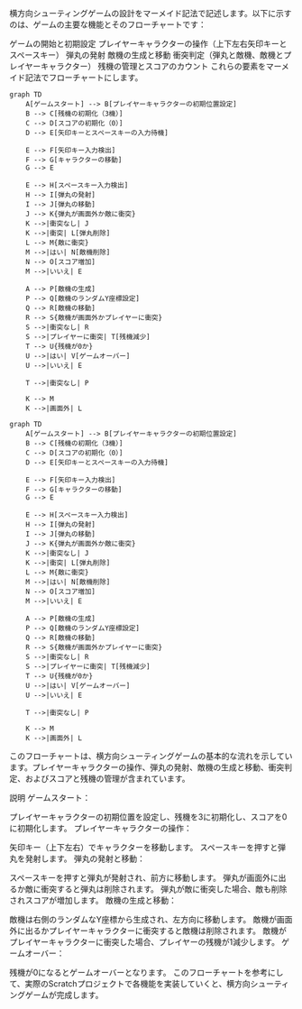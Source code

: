 横方向シューティングゲームの設計をマーメイド記法で記述します。以下に示すのは、ゲームの主要な機能とそのフローチャートです：

ゲームの開始と初期設定
プレイヤーキャラクターの操作（上下左右矢印キーとスペースキー）
弾丸の発射
敵機の生成と移動
衝突判定（弾丸と敵機、敵機とプレイヤーキャラクター）
残機の管理とスコアのカウント
これらの要素をマーメイド記法でフローチャートにします。
```
graph TD
    A[ゲームスタート] --> B[プレイヤーキャラクターの初期位置設定]
    B --> C[残機の初期化（3機）]
    C --> D[スコアの初期化（0）]
    D --> E[矢印キーとスペースキーの入力待機]

    E --> F[矢印キー入力検出]
    F --> G[キャラクターの移動]
    G --> E

    E --> H[スペースキー入力検出]
    H --> I[弾丸の発射]
    I --> J[弾丸の移動]
    J --> K{弾丸が画面外か敵に衝突}
    K -->|衝突なし| J
    K -->|衝突| L[弾丸削除]
    L --> M{敵に衝突}
    M -->|はい| N[敵機削除]
    N --> O[スコア増加]
    M -->|いいえ| E

    A --> P[敵機の生成]
    P --> Q[敵機のランダムY座標設定]
    Q --> R[敵機の移動]
    R --> S{敵機が画面外かプレイヤーに衝突}
    S -->|衝突なし| R
    S -->|プレイヤーに衝突| T[残機減少]
    T --> U{残機が0か}
    U -->|はい| V[ゲームオーバー]
    U -->|いいえ| E

    T -->|衝突なし| P

    K --> M
    K -->|画面外| L

```



```mermaid
graph TD
    A[ゲームスタート] --> B[プレイヤーキャラクターの初期位置設定]
    B --> C[残機の初期化（3機）]
    C --> D[スコアの初期化（0）]
    D --> E[矢印キーとスペースキーの入力待機]

    E --> F[矢印キー入力検出]
    F --> G[キャラクターの移動]
    G --> E

    E --> H[スペースキー入力検出]
    H --> I[弾丸の発射]
    I --> J[弾丸の移動]
    J --> K{弾丸が画面外か敵に衝突}
    K -->|衝突なし| J
    K -->|衝突| L[弾丸削除]
    L --> M{敵に衝突}
    M -->|はい| N[敵機削除]
    N --> O[スコア増加]
    M -->|いいえ| E

    A --> P[敵機の生成]
    P --> Q[敵機のランダムY座標設定]
    Q --> R[敵機の移動]
    R --> S{敵機が画面外かプレイヤーに衝突}
    S -->|衝突なし| R
    S -->|プレイヤーに衝突| T[残機減少]
    T --> U{残機が0か}
    U -->|はい| V[ゲームオーバー]
    U -->|いいえ| E

    T -->|衝突なし| P

    K --> M
    K -->|画面外| L

```


このフローチャートは、横方向シューティングゲームの基本的な流れを示しています。プレイヤーキャラクターの操作、弾丸の発射、敵機の生成と移動、衝突判定、およびスコアと残機の管理が含まれています。

説明
ゲームスタート：

プレイヤーキャラクターの初期位置を設定し、残機を3に初期化し、スコアを0に初期化します。
プレイヤーキャラクターの操作：

矢印キー（上下左右）でキャラクターを移動します。
スペースキーを押すと弾丸を発射します。
弾丸の発射と移動：

スペースキーを押すと弾丸が発射され、前方に移動します。
弾丸が画面外に出るか敵に衝突すると弾丸は削除されます。
弾丸が敵に衝突した場合、敵も削除されスコアが増加します。
敵機の生成と移動：

敵機は右側のランダムなY座標から生成され、左方向に移動します。
敵機が画面外に出るかプレイヤーキャラクターに衝突すると敵機は削除されます。
敵機がプレイヤーキャラクターに衝突した場合、プレイヤーの残機が1減少します。
ゲームオーバー：

残機が0になるとゲームオーバーとなります。
このフローチャートを参考にして、実際のScratchプロジェクトで各機能を実装していくと、横方向シューティングゲームが完成します。
